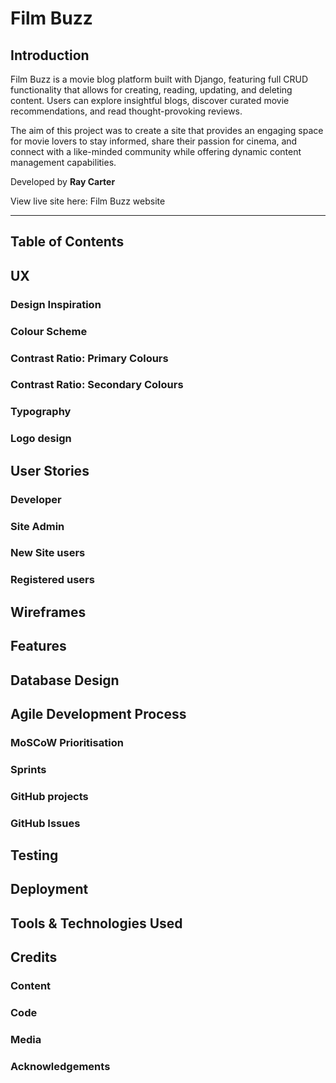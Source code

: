 # Film Buzz 

## Introduction

Film Buzz is a movie blog platform built with Django, featuring full CRUD functionality that allows for creating, reading, updating, and deleting content. Users can explore insightful blogs, discover curated movie recommendations, and read thought-provoking reviews.

The aim of this project was to create a site that provides an engaging space for movie lovers to stay informed, share their passion for cinema, and connect with a like-minded community while offering dynamic content management capabilities.


Developed by **Ray Carter**

View live site here: Film Buzz website

------

## Table of Contents



## UX

### Design Inspiration

### Colour Scheme

### Contrast Ratio: Primary Colours

### Contrast Ratio: Secondary Colours

### Typography

### Logo design



## User Stories

### Developer

### Site Admin

### New Site users

### Registered users



## Wireframes




## Features



## Database Design



## Agile Development Process


### MoSCoW Prioritisation

### Sprints

### GitHub projects 

### GitHub Issues



## Testing 




## Deployment


## Tools & Technologies Used 



## Credits

### Content

### Code

### Media

### Acknowledgements